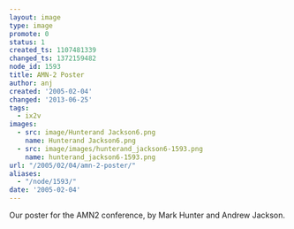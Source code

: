```yaml
---
layout: image
type: image
promote: 0
status: 1
created_ts: 1107481339
changed_ts: 1372159482
node_id: 1593
title: AMN-2 Poster
author: anj
created: '2005-02-04'
changed: '2013-06-25'
tags:
  - ix2v
images:
  - src: image/Hunterand Jackson6.png
    name: Hunterand Jackson6.png
  - src: image/images/hunterand_jackson6-1593.png
    name: hunterand_jackson6-1593.png
url: "/2005/02/04/amn-2-poster/"
aliases:
  - "/node/1593/"
date: '2005-02-04'
---
```

Our poster for the AMN2 conference,  by Mark Hunter and Andrew Jackson.
